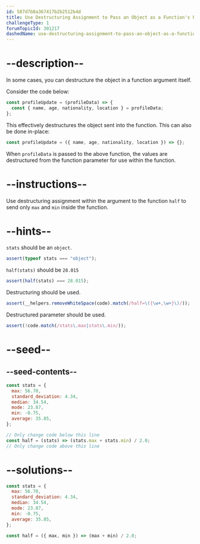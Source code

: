 ```yaml
---
id: 587d7b8a367417b2b2512b4d
title: Use Destructuring Assignment to Pass an Object as a Function's Parameters
challengeType: 1
forumTopicId: 301217
dashedName: use-destructuring-assignment-to-pass-an-object-as-a-functions-parameters
---
```


# --description--

In some cases, you can destructure the object in a function argument itself.

Consider the code below:

```js
const profileUpdate = (profileData) => {
  const { name, age, nationality, location } = profileData;
};
```

This effectively destructures the object sent into the function. This can also be done in-place:

```js
const profileUpdate = ({ name, age, nationality, location }) => {};
```

When `profileData` is passed to the above function, the values are destructured from the function parameter for use within the function.

# --instructions--

Use destructuring assignment within the argument to the function `half` to send only `max` and `min` inside the function.

# --hints--

`stats` should be an `object`.

```js
assert(typeof stats === "object");
```

`half(stats)` should be `28.015`

```js
assert(half(stats) === 28.015);
```

Destructuring should be used.

```js
assert(__helpers.removeWhiteSpace(code).match(/half=\({\w+,\w+}\)/));
```

Destructured parameter should be used.

```js
assert(!code.match(/stats\.max|stats\.min/));
```

# --seed--

## --seed-contents--

```js
const stats = {
  max: 56.78,
  standard_deviation: 4.34,
  median: 34.54,
  mode: 23.87,
  min: -0.75,
  average: 35.85,
};

// Only change code below this line
const half = (stats) => (stats.max + stats.min) / 2.0;
// Only change code above this line
```

# --solutions--

```js
const stats = {
  max: 56.78,
  standard_deviation: 4.34,
  median: 34.54,
  mode: 23.87,
  min: -0.75,
  average: 35.85,
};

const half = ({ max, min }) => (max + min) / 2.0;
```

